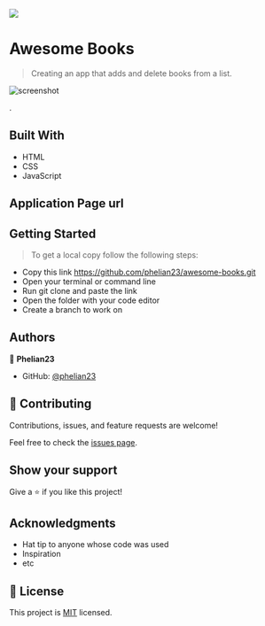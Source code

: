 ![](https://img.shields.io/badge/Microverse-blueviolet)

# Awesome Books

> Creating an app that adds and delete books from a list.

![screenshot]()

.

## Built With

- HTML
- CSS
- JavaScript

## Application Page url


## Getting Started

> To get a local copy follow the following steps:

- Copy this link https://github.com/phelian23/awesome-books.git
- Open your terminal or command line
- Run git clone and paste the link
- Open the folder with your code editor
- Create a branch to work on

## Authors

👤 **Phelian23**

- GitHub: [@phelian23](https://github.com/phelian23)

## 🤝 Contributing

Contributions, issues, and feature requests are welcome!

Feel free to check the [issues page](../../issues/).

## Show your support

Give a ⭐️ if you like this project!

## Acknowledgments

- Hat tip to anyone whose code was used
- Inspiration
- etc

## 📝 License

This project is [MIT](./MIT.md) licensed.